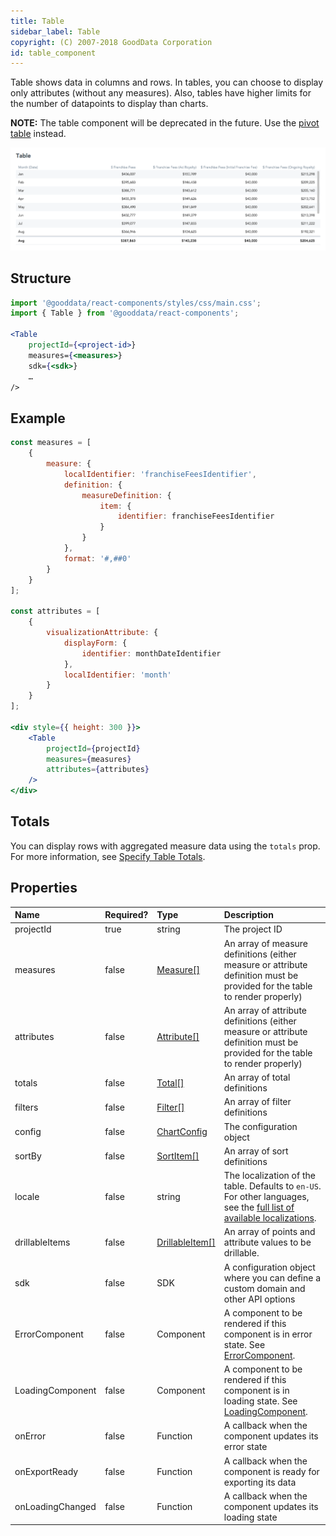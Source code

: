 ```yaml
---
title: Table
sidebar_label: Table
copyright: (C) 2007-2018 GoodData Corporation
id: table_component
---
```


Table shows data in columns and rows. In tables, you can choose to display only attributes (without any measures). Also, tables have higher limits for the number of datapoints to display than charts.

**NOTE:** The table component will be deprecated in the future. Use the [pivot table](pivot_table_component.md) instead.

![Table Component](assets/table.png "Table Component")

## Structure

```jsx
import '@gooddata/react-components/styles/css/main.css';
import { Table } from '@gooddata/react-components';

<Table
    projectId={<project-id>}
    measures={<measures>}
    sdk={<sdk>}
    …
/>
```

## Example

```jsx
const measures = [
    {
        measure: {
            localIdentifier: 'franchiseFeesIdentifier',
            definition: {
                measureDefinition: {
                    item: {
                        identifier: franchiseFeesIdentifier
                    }
                }
            },
            format: '#,##0'
        }
    }
];

const attributes = [
    {
        visualizationAttribute: {
            displayForm: {
                identifier: monthDateIdentifier
            },
            localIdentifier: 'month'
        }
    }
];

<div style={{ height: 300 }}>
    <Table
        projectId={projectId}
        measures={measures}
        attributes={attributes}
    />
</div>
```

## Totals

You can display rows with aggregated measure data using the `totals` prop. For more information, see [Specify Table Totals](table_totals.md).

## Properties

| Name | Required? | Type | Description |
| :--- | :--- | :--- | :--- |
| projectId | true | string | The project ID |
| measures | false | [Measure[]](afm.md#measure) | An array of measure definitions (either measure or attribute definition must be provided for the table to render properly) |
| attributes | false | [Attribute[]](afm.md#attribute) | An array of attribute definitions (either measure or attribute definition must be provided for the table to render properly) |
| totals | false | [Total[]](table_totals.md) | An array of total definitions |
| filters | false | [Filter[]](filter_visual_components.md) | An array of filter definitions |
| config | false | [ChartConfig](chart_config.md) | The configuration object |
| sortBy | false | [SortItem[]](result_specification.md#sorting) | An array of sort definitions |
| locale | false | string | The localization of the table. Defaults to `en-US`. For other languages, see the [full list of available localizations](https://github.com/gooddata/gooddata-react-components/tree/master/src/translations). |
| drillableItems | false | [DrillableItem[]](drillable_item.md) | An array of points and attribute values to be drillable. |
| sdk | false | SDK | A configuration object where you can define a custom domain and other API options |
| ErrorComponent | false | Component | A component to be rendered if this component is in error state. See [ErrorComponent](error_component.md).|
| LoadingComponent | false | Component | A component to be rendered if this component is in loading state. See [LoadingComponent](loading_component.md).|
| onError | false | Function | A callback when the component updates its error state |
| onExportReady | false | Function | A callback when the component is ready for exporting its data |
| onLoadingChanged | false | Function | A callback when the component updates its loading state |

<!-- These internals are intentionally undocumented
| afterRender | false | Function | A callback after component is rendered |
| dataSource | false | DataSource class | A class that is used to resolve AFM |
| environment | false | string | An Internal property that changes behaviour in Analytical Designer and KPI Dashboards |
| height | false | number | Height of the component in pixels |
| pushData | false | Function | A callback after AFM is resolved |
-->
